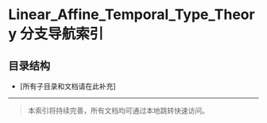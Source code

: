 # Linear_Affine_Temporal_Type_Theory 分支导航索引

## 目录结构

- [所有子目录和文档请在此补充]

---

> 本索引将持续完善，所有文档均可通过本地跳转快速访问。
